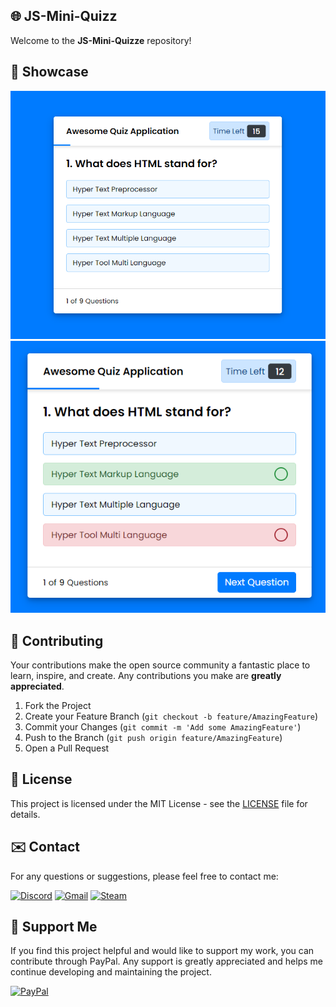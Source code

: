 ## 🌐 JS-Mini-Quizz

Welcome to the **JS-Mini-Quizze** repository!

## 🚀 Showcase

![Show1](https://github.com/DeadGolden0/JS-Mini-Quizz/blob/main/assets/capture1.png)
![Show2](https://github.com/DeadGolden0/JS-Mini-Quizz/blob/main/assets/capture2.png)

## 🤝 Contributing

Your contributions make the open source community a fantastic place to learn, inspire, and create. Any contributions you make are **greatly appreciated**.

1. Fork the Project
2. Create your Feature Branch (`git checkout -b feature/AmazingFeature`)
3. Commit your Changes (`git commit -m 'Add some AmazingFeature'`)
4. Push to the Branch (`git push origin feature/AmazingFeature`)
5. Open a Pull Request

## 📝 License

This project is licensed under the MIT License - see the [LICENSE](LICENSE) file for details.

## ✉️ Contact

For any questions or suggestions, please feel free to contact me:

[![Discord](https://img.shields.io/badge/Discord-%235865F2.svg?style=for-the-badge&logo=discord&logoColor=white)](https://discord.gg/w92W7XR9Yg)
[![Gmail](https://img.shields.io/badge/Gmail-D14836?style=for-the-badge&logo=gmail&logoColor=white)](mailto:deadgolden9122@gmail.com)
[![Steam](https://img.shields.io/badge/steam-%23000000.svg?style=for-the-badge&logo=steam&logoColor=white)](https://steamcommunity.com/id/DeAdGoLdEn/)

## 💖 Support Me

If you find this project helpful and would like to support my work, you can contribute through PayPal. Any support is greatly appreciated and helps me continue developing and maintaining the project.

[![PayPal](https://img.shields.io/badge/PayPal-00457C?style=for-the-badge&logo=paypal&logoColor=white)](https://paypal.me/DeadGolden0)

